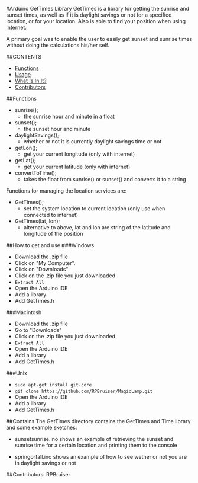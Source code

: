 #Arduino GetTimes Library
GetTimes is a library for getting the sunrise and sunset times, as well as if it is 
daylight savings or not for a specified location, or for your location. Also is able to 
find your position when using internet.

A primary goal was to enable the user to easily get sunset and sunrise times without
doing the calculations his/her self.

##CONTENTS

- [Functions](#functions)
- [Usage](#how-to-get-and-use)
- [What Is In It?](#contains)
- [Contributors](#contributors)

##Functions

- sunrise();
  - the sunrise hour and minute in a float
- sunset();
  - the sunset hour and minute        
- daylightSavings();
  - whether or not it is currently daylight savings time or not 
- getLon();
  - get your current longitude (only with internet)
- getLat();
  - get your current latitude (only with internet)
- convertToTime();
  - takes the float from sunrise() or sunset() and converts it to a string 
  
Functions for managing the location services are:  
- GetTimes();
  - set the system location to current location (only use when connected to internet)
- GetTimes(lat, lon);
  - alternative to above, lat and lon are string of the latitude and longitude of the position

##How to get and use
###Windows

- Download the .zip file
- Click on "My Computer".
- Click on "Downloads"
- Click on the .zip file you just downloaded
- `Extract All`
- Open the Arduino IDE
- Add a library
- Add GetTimes.h

###Macintosh

- Download the .zip file
- Go to "Downloads"
- Click on the .zip file you just downloaded
- `Extract All`
- Open the Arduino IDE
- Add a library
- Add GetTimes.h

###Unix

- `sudo apt-get install git-core`
- `git clone https://github.com/RPBruiser/MagicLamp.git`
- Open the Arduino IDE
- Add a library
- Add GetTimes.h

##Contains
The GetTimes directory contains the GetTimes and Time library and some example sketches:

- sunsetsunrise.ino shows an example of retrieving the sunset and sunrise time for a certain location and 
  printing them to the console

- springorfall.ino shows an example of how to see wether or not you are in daylight savings or not

 
##Contributors:
RPBruiser
